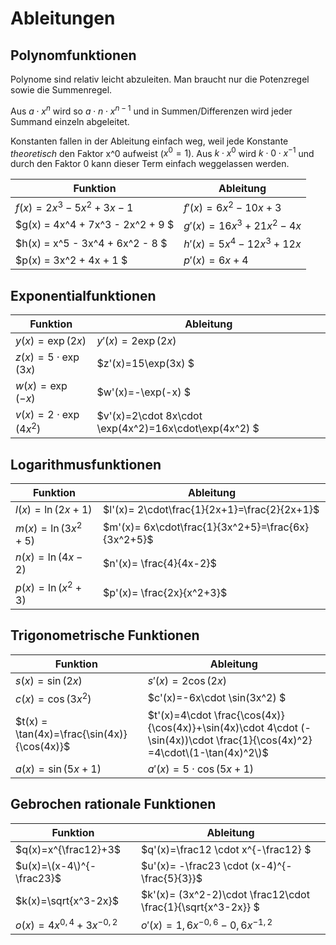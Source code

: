 # Ableitungen  

## Polynomfunktionen

Polynome sind relativ leicht abzuleiten. Man braucht nur die Potenzregel sowie die Summenregel. 

Aus $a\cdot x^n$ wird so $a\cdot n\cdot x^{n-1}$ und in Summen/Differenzen wird jeder Summand einzeln abgeleitet. 

Konstanten fallen in der Ableitung einfach weg, weil jede Konstante *theoretisch* den Faktor x^0 aufweist ($x^0 = 1$). Aus $k\cdot x^0$ wird $k\cdot 0\cdot x^{-1}$ und durch den Faktor $0$ kann dieser Term einfach weggelassen werden.

|Funktion | Ableitung |
|-----| -----|
| $f(x) = 2x^3 - 5x^2 + 3x - 1$|      $f'(x)=6x^2-10x+3$|
| $g(x) = 4x^4 + 7x^3 - 2x^2 + 9  $|      $g'(x)=16x^3+21x^2-4x$|
|$h(x) = x^5 - 3x^4 + 6x^2 - 8 $|      $h'(x)=5x^4-12x^3+12x$|
| $p(x) = 3x^2 + 4x + 1     $|      $p'(x)=6x+4$|


## Exponentialfunktionen

|Funktion | Ableitung |
|-----|-----|
|$y(x) = \exp{(2x)}$ | $y'(x)=2\exp{(2x)}$|
|$z(x) = 5\cdot \exp{(3x)}$|$z'(x)=15\exp(3x) $|
|$w(x) = \exp{(-x)}$|$w'(x)=-\exp(-x) $|
|$v(x) = 2\cdot \exp{(4x^2)}$|$v'(x)=2\cdot 8x\cdot \exp(4x^2)=16x\cdot\exp(4x^2) $|

## Logarithmusfunktionen

|Funktion | Ableitung |
|-----|-----|
|$l(x) = \ln(2x + 1)$   |$l'(x)= 2\cdot\frac{1}{2x+1}=\frac{2}{2x+1}$|
|$m(x) = \ln(3x^2 + 5)$ |$m'(x)= 6x\cdot\frac{1}{3x^2+5}=\frac{6x}{3x^2+5}$|
|$n(x) = \ln(4x - 2)$   |$n'(x)= \frac{4}{4x-2}$|
|$p(x) = \ln(x^2 + 3)$  |$p'(x)= \frac{2x}{x^2+3}$|

## Trigonometrische Funktionen

|Funktion | Ableitung |
|-----| -----|
|$s(x) = \sin(2x)$   |$s'(x)= 2\cos(2x)$|
|$c(x) = \cos(3x^2)$ |$c'(x)=-6x\cdot \sin(3x^2) $|
|$t(x) = \tan(4x)=\frac{\sin(4x)}{\cos(4x)}$   |$t'(x)=4\cdot \frac{\cos(4x)}{\cos(4x)}+\sin(4x)\cdot 4\cdot (-\sin(4x))\cdot \frac{1}{\cos(4x)^2} =4\cdot\(1-\tan(4x)^2\)$|
|$a(x) = \sin(5x+1)$ |$a'(x)= 5\cdot \cos(5x+1)$|
  
## Gebrochen rationale Funktionen

|Funktion | Ableitung |
|-----| -----|
|$q(x)=x^{\frac12}+3$ |$q'(x)=\frac12 \cdot x^{-\frac12} $|
|$u(x)=\(x-4\)^{-\frac23}$ |$u'(x)= -\frac23 \cdot (x-4)^{-\frac{5}{3}}$|
|$k(x)=\sqrt{x^3-2x}$ |$k'(x)= \(3x^2-2\)\cdot \frac12\cdot \frac{1}{\sqrt{x^3-2x}} $|
|$o(x)=4x^{0,4}+3x^{-0,2}$|$o'(x)= 1,6x^{-0,6} -0,6x^{-1,2}$|
